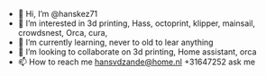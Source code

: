 - 👋 Hi, I’m @hanskez71
- 👀 I’m interested in 3d printing, Hass, octoprint, klipper, mainsail, crowdsnest, Orca, cura,
- 🌱 I’m currently learning, never to old to lear anything
- 💞️ I’m looking to collaborate on 3d printing, Home assistant, orca
- 📫 How to reach me hansvdzande@home.nl +31647252 ask me

<!---
hanskez71/hanskez71 is a ✨ special ✨ repository because its `README.md` (this file) appears on your GitHub profile.
You can click the Preview link to take a look at your changes.
--->
